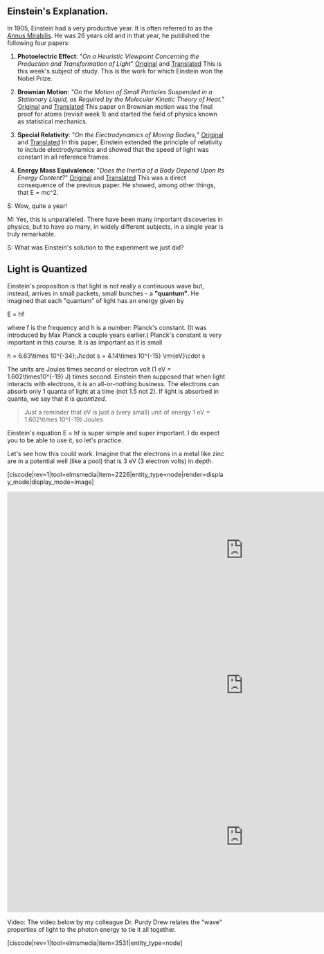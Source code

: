 Einstein's Explanation.
------------------------

In 1905, Einstein had a very productive year.  It is often referred to as the
<a href="http://en.wikipedia.org/wiki/Annus_Mirabilis_papers" target="_blank">Annus Mirabilis</a>. He was 26 years old and in that year, he published the following four papers:

1. **Photoelectric Effect**: "_On a Heuristic Viewpoint Concerning the Production and Transformation of Light_" <a href="http://www.physik.uni-augsburg.de/annalen/history/einstein-papers/1905_17_132-148.pdf" target="_blank">Original</a> and <a href="https://en.wikisource.org/?curid=59468" target="_blank">Translated</a>
This is this week's subject of study. This is the work for which Einstein won the Nobel Prize.

2. **Brownian Motion**: _"On the Motion of Small Particles Suspended in a Stationary Liquid, as Required by the Molecular Kinetic Theory of Heat._"
<a href="http://www.physik.uni-augsburg.de/annalen/history/einstein-papers/1905_17_549-560.pdf" target="_blank">Original</a> and
<a href="http://users.physik.fu-berlin.de/~kleinert/files/eins_brownian.pdf" target="_blank">Translated</a>
 This paper on Brownian motion was the final proof for atoms (revisit week 1) and started the field of physics known as statistical mechanics.
 
3. **Special Relativity**: "_On the Electrodynamics of Moving Bodies,_"
<a href="http://wikilivres.ca/wiki/Zur_Elektrodynamik_bewegter_K%C3%B6rper" target="_blank">Original</a> and
<a href="http://www.fourmilab.ch/etexts/einstein/specrel/www/" target="_blank">Translated</a>
 In this paper, Einstein extended the principle of relativity to include electrodynamics and showed that the speed of light was constant in all reference frames.

4.  **Energy Mass Equivalence**: "_Does the Inertia of a Body Depend Upon Its Energy Content?_"
<a href="http://www.physik.uni-augsburg.de/annalen/history/einstein-papers/1905_18_639-641.pdf" target="_blank">Original</a> and
<a href="http://www.fourmilab.ch/etexts/einstein/E_mc2/www/" target="_blank">Translated</a>
This was a direct consequence of the previous paper. He showed, among other things, that <lrn-math>E = mc^2</lrn-math>.

S: Wow, quite a year!

M: Yes, this is unparalleled. There have been many important discoveries in physics, but to have so many, in widely different subjects, in a single year is truly remarkable.

S: What was Einstein's solution to the experiment we just did?

## Light is Quantized

Einstein's proposition is that light is not really a continuous wave but, instead, arrives in small packets, small bunches - a **"quantum"**. He imagined that each "quantum" of light has an energy given by

<lrn-math>E = hf</lrn-math>

where f is the frequency and h is a number: Planck's constant. (It was introduced by Max Planck a couple years earlier.) Planck's constant is very important in this course. It is as important as it is small

<lrn-math>h = 6.63\times 10^{-34}\;J\cdot s = 4.14\times 10^{-15} \rm{eV}\cdot s</lrn-math>

The units are Joules times second or electron volt (1 eV = <lrn-math>1.602\times10^{-19}</lrn-math> J) times second. Einstein then supposed that when light interacts with electrons, it is an all-or-nothing business. The electrons can absorb only 1 quanta of light at a time (not 1.5 not 2). If light is absorbed in quanta, we say that it is _quantized_.

> Just a reminder that eV is just a (very small) unit of energy 1 eV = <lrn-math>1.602\times 10^{-19}</lrn-math> Joules

Einstein's equation <lrn-math>E = hf </lrn-math> is super simple and super important. I do expect you to be able to use it, so let's practice.

Let's see how this could work. Imagine that the electrons in a metal like zinc are in a potential well (like a pool) that is 3 eV (3 electron volts) in depth.

[ciscode|rev=1|tool=elmsmedia|item=2226|entity_type=node|render=display_mode|display_mode=image]

<iframe src="https://h5p.org/h5p/embed/86038" width="1090" height="270" frameborder="0" allowfullscreen="allowfullscreen"></iframe><script src="https://h5p.org/sites/all/modules/h5p/library/js/h5p-resizer.js" charset="UTF-8"></script>

<iframe src="https://h5p.org/h5p/embed/126551" width="1090" height="353" frameborder="0" allowfullscreen="allowfullscreen"></iframe><script src="https://h5p.org/sites/all/modules/h5p/library/js/h5p-resizer.js" charset="UTF-8"></script>

<iframe src="https://h5p.org/h5p/embed/126553" width="1090" height="348" frameborder="0" allowfullscreen="allowfullscreen"></iframe><script src="https://h5p.org/sites/all/modules/h5p/library/js/h5p-resizer.js" charset="UTF-8"></script>

Video: The video below by my colleague Dr. Purdy Drew relates the "wave" properties of light to the photon energy to tie it all together.

[ciscode|rev=1|tool=elmsmedia|item=3531|entity_type=node]
